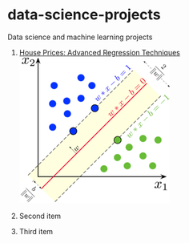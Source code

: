 # data-science-projects
Data science and machine learning projects



1. [House Prices: Advanced Regression Techniques](https://github.com/ilora-ishaque/house-regression)
   ![SVM](/images/SVM_margin.png)

3. Second item
4. Third item
